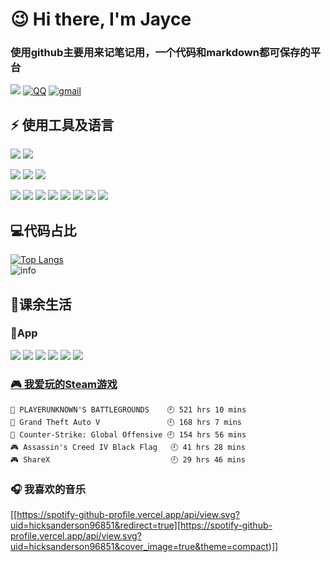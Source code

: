 # 😉	Hi there, I'm Jayce   
### 使用github主要用来记笔记用，一个代码和markdown都可保存的平台  
![](https://img.shields.io/badge/dynamic/json?color=da282a&label=%E5%BE%AE%E5%8D%9A&query=%24.data.totalSubs&url=https%3A%2F%2Fapi.spencerwoo.com%2Fsubstats%2F%3Fsource%3Dweibo%26queryKey%3D3606922432&logo=Sina-Weibo) 
[![QQ](https://img.shields.io/badge/-QQ-blue?style=flat&logo=Tencent-QQ)](tencent://message/?uin=1372712847&Site=1372712847&menu=yes)
[![gmail](https://img.shields.io/badge/-Email-8B89cc?style=flat&logo=Gmail)](Mailto:hejayce@gmail.com)

## ⚡ 使用工具及语言

<!--![](https://img.shields.io/badge/macOS-Catalina-d0d1d4?style=flat-square&logo=Apple)-->
![](https://img.shields.io/badge/MacOS-Catalina-black?style=flat&logo=Apple)
![](https://img.shields.io/badge/Windows-10-blue?style=flat&logo=Windows)



![](https://img.shields.io/badge/Web-webstorm-blue?style=flat&logo=WebStorm)
![](https://img.shields.io/badge/Python-PyCharm-green?style=flat&logo=PyCharm)
![](https://img.shields.io/badge/Other-Visual%20Studio%20Code-blue?style=flat&logo=Visual-Studio-Code)


![](https://img.shields.io/badge/-HTML-gray?style=flat&logo=HTML5)
![](https://img.shields.io/badge/-CSS-gray?style=flat&logo=CSS3)
![](https://img.shields.io/badge/-JavaScript-gray?style=flat&logo=javascript)
![](https://img.shields.io/badge/-Bootstrap-gray?style=flat&logo=Bootstrap)
![](https://img.shields.io/badge/-Vue.js-gray?style=flat&logo=vue.js)
![](https://img.shields.io/badge/-MySQL-gray?style=flat&logo=mysql&logoColor=blue)
![](https://img.shields.io/badge/-Git-gray?style=flat&logo=git)
![](https://img.shields.io/badge/-Python-gray?style=flat&logo=python)


## 💻代码占比
[![Top Langs](https://github-readme-stats.vercel.app/api/top-langs/?username=HeJayce&layout=compact)](https://github.com/anuraghazra/github-readme-stats)  
![info](https://github-readme-stats.vercel.app/api?username=HeJayce&show_icons=true&count_private=true&hide=prs&theme=default_repocard)


## 🏀课余生活
### 📱App
![](https://img.shields.io/badge/-AppleMusic-EF145F?style=flat&logo=Apple-Music)
![](https://img.shields.io/badge/-Spotify-green?style=flat&logo=Spotify)
![](https://img.shields.io/badge/-bilibili-blue?style=flat&logo=Bilibili)
![](https://img.shields.io/badge/-Youtube-red?style=flat&logo=YouTube)
![](https://img.shields.io/badge/-Github-black?style=flat&logo=GitHub)
![](https://img.shields.io/badge/-instagram-DB7093?style=flat&logo=instagram)

<!-- steam-box start -->
 ### <a href="https://gist.github.com/881763b570de2cda37d3b7660c1e9f7d" target="_blank">🎮 我爱玩的Steam游戏</a>
 ``` text
🍳 PLAYERUNKNOWN'S BATTLEGROUNDS    🕘 521 hrs 10 mins
🚓 Grand Theft Auto V               🕘 168 hrs 7 mins
🔫 Counter-Strike: Global Offensive 🕘 154 hrs 56 mins
🎮 Assassin's Creed IV Black Flag   🕘 41 hrs 28 mins
🎮 ShareX                           🕘 29 hrs 46 mins
```
 <!-- steam-box end -->

 ### 🎧 我喜欢的音乐

 [[https://spotify-github-profile.vercel.app/api/view.svg?uid=hicksanderson96851&redirect=true][https://spotify-github-profile.vercel.app/api/view.svg?uid=hicksanderson96851&cover_image=true&theme=compact)]]
